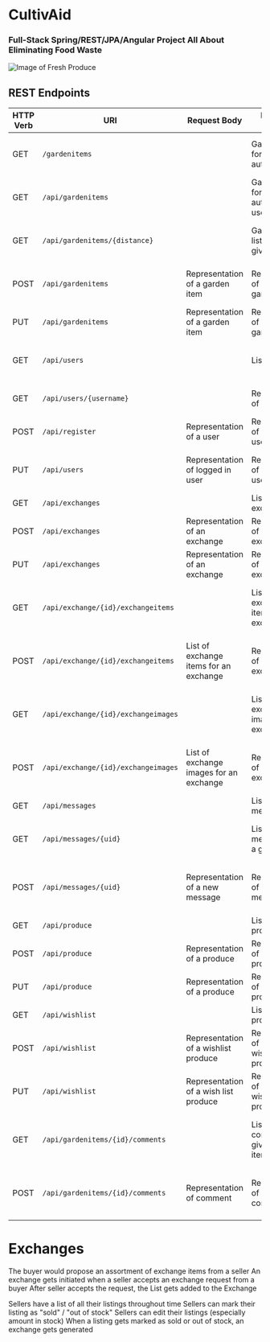 # CultivAid

### Full-Stack Spring/REST/JPA/Angular Project All About Eliminating Food Waste
![Image of Fresh Produce](https://images.unsplash.com/photo-1518843875459-f738682238a6?ixid=MnwxMjA3fDB8MHxwaG90by1wYWdlfHx8fGVufDB8fHx8&ixlib=rb-1.2.1&auto=format&fit=crop&w=1926&q=80)

## REST Endpoints

| HTTP Verb | URI                                 | Request Body                           | Response Body                        | Purpose                          |
|-----------|-------------------------------------|----------------------------------------|--------------------------------------|----------------------------------|
| GET       | `/gardenitems`                      |                                        | Garden items for non-authenticated   | Get all garden item listings     |
| GET       | `/api/gardenitems`                  |                                        | Garden items for authenticated user  | Get all garden item listings     |
| GET       | `/api/gardenitems/{distance}`       |                                        | Garden item listings for given distance | Get all listings for given distance|
| POST      | `/api/gardenitems`                  | Representation of a garden item        | Representation of created garden item | Create a new garden item        |
| PUT       | `/api/gardenitems`                  | Representation of a garden item        | Representation of updated garden item | Update a garden item            |
| GET       | `/api/users`                        |                                        | List of all users                     | Get all users for Admin view    |
| GET       | `/api/users/{username}`             |                                        | Representation of single user         | Get a single user               |
| POST      | `/api/register`                     | Representation of a user               | Representation of registered user     | Register a new User             |
| PUT       | `/api/users`                        | Representation of logged in user       | Representation of updated user        | Allow users to update their info |
| GET       | `/api/exchanges`                    |                                        | List of all exchanges                 | Get all exchanges                |
| POST      | `/api/exchanges`                  | Representation of an exchange            | Representation of created exchange    | Create a new exchange            |
| PUT       | `/api/exchanges`                  | Representation of an exchange            | Representation of updated exchange    | Update an exchange               |
| GET      | `/api/exchange/{id}/exchangeitems`  |                                         | List of exchange items for an exchange| Get exchange items for an exchange |
| POST      | `/api/exchange/{id}/exchangeitems`  | List of exchange items for an exchange | Representation of an exchange         | Add exchange items for an exchange |
| GET      | `/api/exchange/{id}/exchangeimages`  |                                        | List of exchange images for an exchange| Get exchange images for an exchange |
| POST      | `/api/exchange/{id}/exchangeimages`  | List of exchange images for an exchange | Representation of an exchange       | Add exchange images for an exchange |
| GET       | `/api/messages`                     |                                          | List of all messages                  | Get all messages                 |
| GET       | `/api/messages/{uid}`               |                                          | List of all messages for a given user | Get all messages for a given user|
| POST      | `/api/messages/{uid}`               | Representation of a new message          | Representation of created message     | Create a new message to another user|
| GET       | `/api/produce`                      |                                        | List of all produce                  | Get all produce                   |
| POST      | `/api/produce`                      | Representation of a produce            | Representation of created produce    | Create a new produce              |
| PUT       | `/api/produce`                      | Representation of a produce            | Representation of updated produce    | Update a produce                  |
| GET       | `/api/wishlist`                     |                                        | List of all produce                  | Get all produce                   |
| POST      | `/api/wishlist`                     | Representation of a wishlist produce   | Representation of created wishlist produce | Create a new wishlist produce |
| PUT       | `/api/wishlist`                     | Representation of a wish list produce  | Representation of updated wishlist produce | Update wishlist produce       |
| GET       | `/api/gardenitems/{id}/comments`    |                                           | List of comments for given garden item| Get comments for given garden item |
| POST      | `/api/gardenitems/{id}/comments`    | Representation of comment                 | Representation of added comment       | Get comment for given garden item  |










# Exchanges
The buyer would propose an assortment of exchange items from a seller
An exchange gets initiated when a seller accepts an exchange request from a buyer
After seller accepts the request, the List<ExchangeItem> gets added to the Exchange

Sellers have a list of all their listings throughout time
Sellers can mark their listing as "sold" / "out of stock"
Sellers can edit their listings (especially amount in stock)
When a listing gets marked as sold or out of stock, an exchange gets generated
